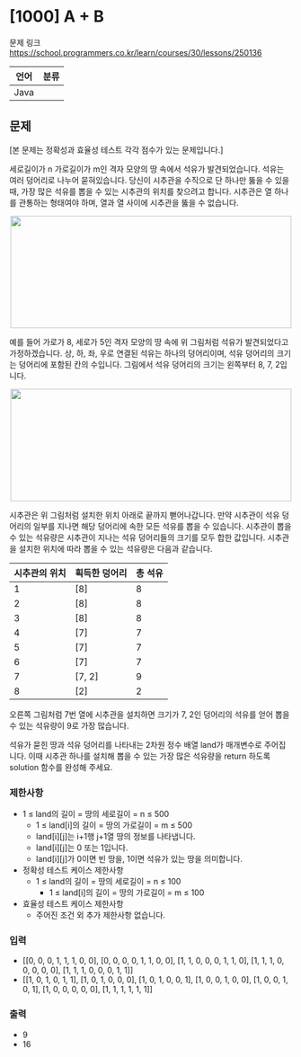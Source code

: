 # [1000] A + B

문제 링크 https://school.programmers.co.kr/learn/courses/30/lessons/250136

 | 언어   | 분류 |
|------|----|
 | Java |    |

## 문제
[본 문제는 정확성과 효율성 테스트 각각 점수가 있는 문제입니다.]

세로길이가 n 가로길이가 m인 격자 모양의 땅 속에서 석유가 발견되었습니다. 석유는 여러 덩어리로 나누어 묻혀있습니다. 당신이 시추관을 수직으로 단 하나만 뚫을 수 있을 때, 가장 많은 석유를 뽑을 수 있는 시추관의 위치를 찾으려고 합니다. 시추관은 열 하나를 관통하는 형태여야 하며, 열과 열 사이에 시추관을 뚫을 수 없습니다.


<p style="text-align: center"><img alt="" src="https://grepp-programmers.s3.ap-northeast-2.amazonaws.com/files/production/beb862a9-5382-4f61-adae-bd6e9503c014/%E1%84%89%E1%85%A5%E1%86%A8%E1%84%8B%E1%85%B2%E1%84%89%E1%85%B5%E1%84%8E%E1%85%AE-1.drawio.png" style="width: 500px; height: 200px"></p>

예를 들어 가로가 8, 세로가 5인 격자 모양의 땅 속에 위 그림처럼 석유가 발견되었다고 가정하겠습니다. 상, 하, 좌, 우로 연결된 석유는 하나의 덩어리이며, 석유 덩어리의 크기는 덩어리에 포함된 칸의 수입니다. 그림에서 석유 덩어리의 크기는 왼쪽부터 8, 7, 2입니다.

<p style="text-align: center"><img alt="" src="https://grepp-programmers.s3.ap-northeast-2.amazonaws.com/files/production/0b10a9f6-6d98-44d6-a342-f984ea47315c/%E1%84%89%E1%85%A5%E1%86%A8%E1%84%8B%E1%85%B2%E1%84%89%E1%85%B5%E1%84%8E%E1%85%AE-2.drawio.png" style="width: 500px; height: 200px"></p>

시추관은 위 그림처럼 설치한 위치 아래로 끝까지 뻗어나갑니다. 만약 시추관이 석유 덩어리의 일부를 지나면 해당 덩어리에 속한 모든 석유를 뽑을 수 있습니다. 시추관이 뽑을 수 있는 석유량은 시추관이 지나는 석유 덩어리들의 크기를 모두 합한 값입니다. 시추관을 설치한 위치에 따라 뽑을 수 있는 석유량은 다음과 같습니다.

| 시추관의 위치 | 	획득한 덩어리 |	총 석유 |
|---------|----------|----------|
| 1       | [8]	     |8|
| 2       | [8]	     |8|
| 3	      | [8]	     |8|
| 4	      | [7]	     |7|
| 5	      | [7]	     |7|
| 6	      | [7]	     |7|
| 7	      | [7, 2]	  |9|
| 8	      | [2]	     |2|
오른쪽 그림처럼 7번 열에 시추관을 설치하면 크기가 7, 2인 덩어리의 석유를 얻어 뽑을 수 있는 석유량이 9로 가장 많습니다.

석유가 묻힌 땅과 석유 덩어리를 나타내는 2차원 정수 배열 land가 매개변수로 주어집니다. 이때 시추관 하나를 설치해 뽑을 수 있는 가장 많은 석유량을 return 하도록 solution 함수를 완성해 주세요.

### 제한사항
- 1 ≤ land의 길이 = 땅의 세로길이 = n ≤ 500
  - 1 ≤ land[i]의 길이 = 땅의 가로길이 = m ≤ 500
  - land[i][j]는 i+1행 j+1열 땅의 정보를 나타냅니다.
  - land[i][j]는 0 또는 1입니다.
  - land[i][j]가 0이면 빈 땅을, 1이면 석유가 있는 땅을 의미합니다.
- 정확성 테스트 케이스 제한사항
  - 1 ≤ land의 길이 = 땅의 세로길이 = n ≤ 100
    - 1 ≤ land[i]의 길이 = 땅의 가로길이 = m ≤ 100
- 효율성 테스트 케이스 제한사항
  - 주어진 조건 외 추가 제한사항 없습니다.


### 입력
- [[0, 0, 0, 1, 1, 1, 0, 0], [0, 0, 0, 0, 1, 1, 0, 0], [1, 1, 0, 0, 0, 1, 1, 0], [1, 1, 1, 0, 0, 0, 0, 0], [1, 1, 1, 0, 0, 0, 1, 1]]
- [[1, 0, 1, 0, 1, 1], [1, 0, 1, 0, 0, 0], [1, 0, 1, 0, 0, 1], [1, 0, 0, 1, 0, 0], [1, 0, 0, 1, 0, 1], [1, 0, 0, 0, 0, 0], [1, 1, 1, 1, 1, 1]]

### 출력
- 9
- 16